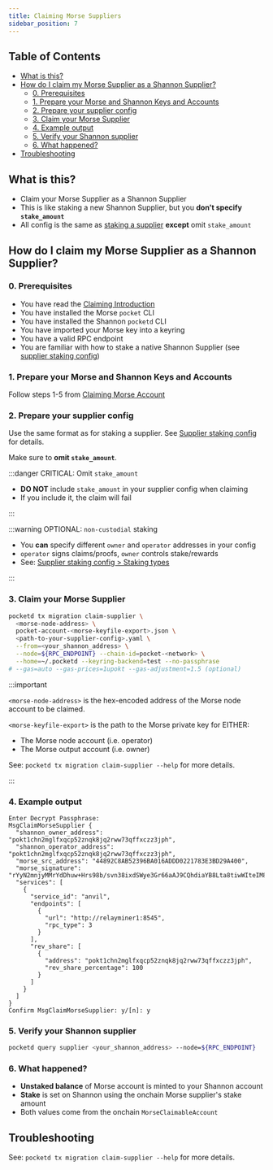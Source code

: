 ```yaml
---
title: Claiming Morse Suppliers
sidebar_position: 7
---
```


## Table of Contents <!-- omit in toc -->

- [What is this?](#what-is-this)
- [How do I claim my Morse Supplier as a Shannon Supplier?](#how-do-i-claim-my-morse-supplier-as-a-shannon-supplier)
  - [0. Prerequisites](#0-prerequisites)
  - [1. Prepare your Morse and Shannon Keys and Accounts](#1-prepare-your-morse-and-shannon-keys-and-accounts)
  - [2. Prepare your supplier config](#2-prepare-your-supplier-config)
  - [3. Claim your Morse Supplier](#3-claim-your-morse-supplier)
  - [4. Example output](#4-example-output)
  - [5. Verify your Shannon supplier](#5-verify-your-shannon-supplier)
  - [6. What happened?](#6-what-happened)
- [Troubleshooting](#troubleshooting)

## What is this?

- Claim your Morse Supplier as a Shannon Supplier
- This is like staking a new Shannon Supplier, but you **don't specify `stake_amount`**
- All config is the same as [staking a supplier](../../1_operate/3_configs/3_supplier_staking_config.md) **except** omit `stake_amount`

## How do I claim my Morse Supplier as a Shannon Supplier?

### 0. Prerequisites

- You have read the [Claiming Introduction](./5_claiming_introduction.md)
- You have installed the Morse `pocket` CLI
- You have installed the Shannon `pocketd` CLI
- You have imported your Morse key into a keyring
- You have a valid RPC endpoint
- You are familiar with how to stake a native Shannon Supplier (see [supplier staking config](../../1_operate/3_configs/3_supplier_staking_config.md))

### 1. Prepare your Morse and Shannon Keys and Accounts

Follow steps 1-5 from [Claiming Morse Account](./6_claiming_account.md)

### 2. Prepare your supplier config

Use the same format as for staking a supplier. See [Supplier staking config](../../1_operate/3_configs/3_supplier_staking_config.md) for details.

Make sure to **omit `stake_amount`**.

:::danger CRITICAL: Omit `stake_amount`

- **DO NOT** include `stake_amount` in your supplier config when claiming
- If you include it, the claim will fail

:::

:::warning OPTIONAL: `non-custodial` staking

- You **can** specify different `owner` and `operator` addresses in your config
- `operator` signs claims/proofs, `owner` controls stake/rewards
- See: [Supplier staking config > Staking types](../../1_operate/3_configs/3_supplier_staking_config.md#staking-types)

:::

### 3. Claim your Morse Supplier

```bash
pocketd tx migration claim-supplier \
  <morse-node-address> \
  pocket-account-<morse-keyfile-export>.json \
  <path-to-your-supplier-config>.yaml \
  --from=<your_shannon_address> \
  --node=${RPC_ENDPOINT} --chain-id=pocket-<network> \
  --home=~/.pocketd --keyring-backend=test --no-passphrase
# --gas=auto --gas-prices=1upokt --gas-adjustment=1.5 (optional)
```

:::important

`<morse-node-address>` is the hex-encoded address of the Morse node account to be claimed.

`<morse-keyfile-export>` is the path to the Morse private key for EITHER:
  - The Morse node account (i.e. operator)
  - The Morse output account (i.e. owner)

See: `pocketd tx migration claim-supplier --help` for more details.

:::

### 4. Example output

```shell
Enter Decrypt Passphrase:
MsgClaimMorseSupplier {
  "shannon_owner_address": "pokt1chn2mglfxqcp52znqk8jq2rww73qffxczz3jph",
  "shannon_operator_address": "pokt1chn2mglfxqcp52znqk8jq2rww73qffxczz3jph",
  "morse_src_address": "44892C8AB52396BA016ADDD0221783E3BD29A400",
  "morse_signature": "rYyN2mnjyMMrYdDhuw+Hrs98b/svn38ixdSWye3Gr66aAJ9CQhdiaYB8Lta8tiwWIteIM8rmWYUh0QkNdpkNDQ==",
  "services": [
    {
      "service_id": "anvil",
      "endpoints": [
        {
          "url": "http://relayminer1:8545",
          "rpc_type": 3
        }
      ],
      "rev_share": [
        {
          "address": "pokt1chn2mglfxqcp52znqk8jq2rww73qffxczz3jph",
          "rev_share_percentage": 100
        }
      ]
    }
  ]
}
Confirm MsgClaimMorseSupplier: y/[n]: y
```

### 5. Verify your Shannon supplier

```bash
pocketd query supplier <your_shannon_address> --node=${RPC_ENDPOINT}
```

### 6. What happened?

- **Unstaked balance** of Morse account is minted to your Shannon account
- **Stake** is set on Shannon using the onchain Morse supplier's stake amount
- Both values come from the onchain `MorseClaimableAccount`

## Troubleshooting

See: `pocketd tx migration claim-supplier --help` for more details.
